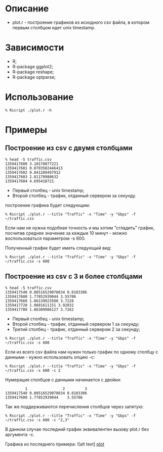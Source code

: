 Описание
========

* plot.r - построение графиков из исходного csv файла, в котором первым столбцом
идет unix timestamp.

Зависимости
===========

* R;
* R-package ggplot2;
* R-package reshape;
* R-package optparse;

Использование
=============

```shell
% Rscript ./plot.r -h
```

Примеры
=======

Построение из csv с двумя столбцами
-----------------------------------

```shell
% head -5 traffic.csv
1359417600 3.10178077221
1359417601 0.0703502446413
1359417602 0.841289497912
1359417603 2.81170980632
1359417604 4.695410721
```

* Первый столбец - unix timestamp;
* Второй столбец - трафик, отданный сервером за секунду.

построение графика будет следующим:

```shell
% Rscript ./plot.r --title "Traffic" -x "Time" -y "Gbps" -f ~/traffic.csv
```

Если нам не нужна подобная точность и мы хотим "сгладить" график, посчитав
среднее значение за каждые 10 минут - можно воспользоваться параметром -s 600.

Полученный график будет иметь следующий вид:
```shell
% Rscript ./plot.r --title "Traffic" -x "Time" -y "Gbps" -f ~/traffic.csv -s 600
```

Построение из csv с 3 и более столбцами
---------------------------------------

```shell
% head -5 traffic.csv
1359417540 0.00516529070834 0.0103306
1359417600 1.77852939044 3.55706
1359417660 1.86139923508 3.7228
1359417720 1.9601611151 3.92032
1359417780 1.86309986127 3.7262
```

* Первый столбец - unix timestamp;
* Второй столбец - трафик, отданный сервером 1 за секунду;
* Третий столбец - трафик, отданный сервером 2 за секунду;

```shell
% Rscript ./plot.r --title "Traffic" -x "Time" -y "Gbps" -f ~/traffic.csv -s 600
```

Если из всего csv файла нам нужен только график по одному столбцу с данными -
нужно использовать опцию -c:

```shell
% Rscript ./plot.r --title "Traffic" -x "Time" -y "Gbps" -f ~/traffic.csv -s 600 -c 2
```

Нумерация столбцов с данными начинается с двойки:

```shell
         1                2         3
1359417540 0.00516529070834 0.0103306
1359417600 1.77852939044    3.55706
```

Так же поддерживаются перечисления столбцов через запятую:

```shell
% Rscript ./plot.r --title "Traffic" -x "Time" -y "Gbps" -f ~/traffic.csv -s 600 -c "2,3"
```

В данном случае последний график эквивалентен вызову plot.r без аргумента -c.

Графика из последнего примера:
![alt text] [plot]

[plot]: https://github.com/verm666/admin-r/blob/master/examples/1.png?raw=true "Plot example"
